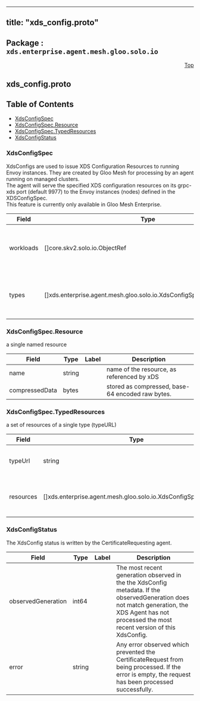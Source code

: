 
---
title: "xds_config.proto"
---

## Package : `xds.enterprise.agent.mesh.gloo.solo.io`



<a name="top"></a>

<a name="API Reference for xds_config.proto"></a>
<p align="right"><a href="#top">Top</a></p>

## xds_config.proto


## Table of Contents
  - [XdsConfigSpec](#xds.enterprise.agent.mesh.gloo.solo.io.XdsConfigSpec)
  - [XdsConfigSpec.Resource](#xds.enterprise.agent.mesh.gloo.solo.io.XdsConfigSpec.Resource)
  - [XdsConfigSpec.TypedResources](#xds.enterprise.agent.mesh.gloo.solo.io.XdsConfigSpec.TypedResources)
  - [XdsConfigStatus](#xds.enterprise.agent.mesh.gloo.solo.io.XdsConfigStatus)







<a name="xds.enterprise.agent.mesh.gloo.solo.io.XdsConfigSpec"></a>

### XdsConfigSpec
XdsConfigs are used to issue XDS Configuration Resources to running Envoy instances. They are created by Gloo Mesh for processing by an agent running on managed clusters.<br>The agent will serve the specified XDS configuration resources on its grpc-xds port (default 9977) to the Envoy instances (nodes) defined in the XDSConfigSpec.<br>This feature is currently only available in Gloo Mesh Enterprise.


| Field | Type | Label | Description |
| ----- | ---- | ----- | ----------- |
| workloads | []core.skv2.solo.io.ObjectRef | repeated | The Workloads that will receive this XDS Configuration. |
| types | []xds.enterprise.agent.mesh.gloo.solo.io.XdsConfigSpec.TypedResources | repeated | the xDS resources to serve to the nodes. mapped by type URL. |






<a name="xds.enterprise.agent.mesh.gloo.solo.io.XdsConfigSpec.Resource"></a>

### XdsConfigSpec.Resource
a single named resource


| Field | Type | Label | Description |
| ----- | ---- | ----- | ----------- |
| name | string |  | name of the resource, as referenced by xDS |
| compressedData | bytes |  | stored as compressed, base-64 encoded raw bytes. |






<a name="xds.enterprise.agent.mesh.gloo.solo.io.XdsConfigSpec.TypedResources"></a>

### XdsConfigSpec.TypedResources
a set of resources of a single type (typeURL)


| Field | Type | Label | Description |
| ----- | ---- | ----- | ----------- |
| typeUrl | string |  | the type URL of the resources in the given set |
| resources | []xds.enterprise.agent.mesh.gloo.solo.io.XdsConfigSpec.Resource | repeated | stored as compressed, base-64 encoded raw bytes. |






<a name="xds.enterprise.agent.mesh.gloo.solo.io.XdsConfigStatus"></a>

### XdsConfigStatus
The XdsConfig status is written by the CertificateRequesting agent.


| Field | Type | Label | Description |
| ----- | ---- | ----- | ----------- |
| observedGeneration | int64 |  | The most recent generation observed in the the XdsConfig metadata. If the observedGeneration does not match generation, the XDS Agent has not processed the most recent version of this XdsConfig. |
| error | string |  | Any error observed which prevented the CertificateRequest from being processed. If the error is empty, the request has been processed successfully. |





 <!-- end messages -->

 <!-- end enums -->

 <!-- end HasExtensions -->

 <!-- end services -->

